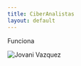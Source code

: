 ```yaml
---
title: CiberAnalistas
layout: default
---
```


Funciona

<img src="/img/jovani.jpg" class="rounded mx-auto d-block" alt="Jovani Vazquez"/>